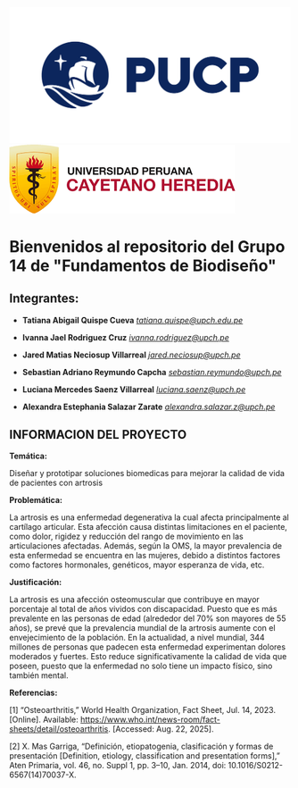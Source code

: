![LOGOPUCP](https://github.com/alexandrasalazarz-lgtm/FunBioG14./blob/603592bc9a98c18b43c3dc7c974a31ce29911e3f/IMAGENES/logopucp.png) ![LOGOUPCH](https://github.com/alexandrasalazarz-lgtm/FunBioG14./blob/41ca8e52887f31bea9a4f939a22e44fea9181f37/IMAGENES/logocayetano.png)

# Bienvenidos al repositorio del Grupo 14 de "Fundamentos de Biodiseño"

## Integrantes:

* **Tatiana Abigail Quispe Cueva** *tatiana.quispe@upch.edu.pe*


* **Ivanna Jael Rodriguez Cruz** *ivanna.rodriguez@upch.pe*


* **Jared Matias Neciosup Villarreal** *jared.neciosup@upch.pe*


* **Sebastian Adriano Reymundo Capcha** *sebastian.reymundo@upch.pe*


* **Luciana Mercedes Saenz Villarreal** *luciana.saenz@upch.pe*


* **Alexandra Estephania Salazar Zarate** *alexandra.salazar.z@upch.pe*

## INFORMACION DEL PROYECTO
**Temática:**

Diseñar y prototipar soluciones biomedicas para mejorar la calidad de vida de pacientes con artrosis

**Problemática:**

La artrosis es una enfermedad degenerativa la cual afecta principalmente al cartílago articular. Esta afección causa distintas limitaciones en el paciente, como dolor, rigidez y reducción del rango de movimiento en las articulaciones afectadas. Además, según la OMS, la mayor prevalencia de esta enfermedad se encuentra en las mujeres, debido a distintos factores como factores hormonales, genéticos, mayor esperanza de vida, etc.

**Justificación:**

La artrosis es una afección osteomuscular que contribuye en mayor porcentaje al total de años vividos con discapacidad. Puesto que es más prevalente en las personas de edad (alrededor del 70% son mayores de 55 años), se prevé que la prevalencia mundial de la artrosis aumente con el envejecimiento de la población. En la actualidad, a nivel mundial, 344 millones de personas que padecen esta enfermedad experimentan dolores moderados y fuertes. Esto reduce significativamente la calidad de vida que poseen, puesto que la enfermedad no solo tiene un impacto físico, sino también mental. 

**Referencias:**

[1] “Osteoarthritis,” World Health Organization, Fact Sheet, Jul. 14, 2023. [Online]. Available: https://www.who.int/news-room/fact-sheets/detail/osteoarthritis. [Accessed: Aug. 22, 2025].

[2] X. Mas Garriga, “Definición, etiopatogenia, clasificación y formas de presentación [Definition, etiology, classification and presentation forms],” Aten Primaria, vol. 46, no. Suppl 1, pp. 3–10, Jan. 2014, doi: 10.1016/S0212-6567(14)70037-X.

